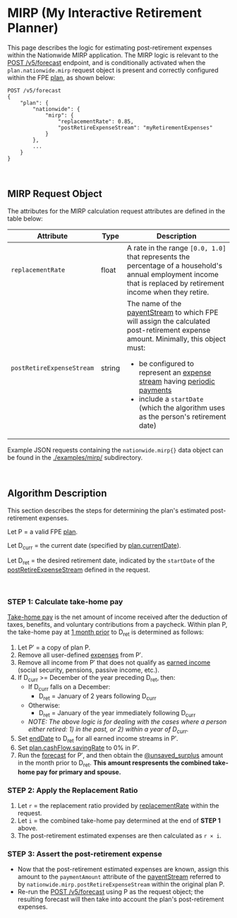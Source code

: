 # MIRP (My Interactive Retirement Planner)

This page describes the logic for estimating post-retirement expenses within the Nationwide MIRP application.  The MIRP logic is relevant to the [POST /v5/forecast](../README.md#post-v5forecast) endpoint, and is conditionally activated when the `plan.nationwide.mirp` request object is present and correctly configured within the FPE [plan](../datatypes.md#plan), as shown below:

```
POST /v5/forecast
{
    "plan": {
        "nationwide": {
            "mirp": {
                "replacementRate": 0.85,
                "postRetireExpenseStream": "myRetirementExpenses"
            }
        },
        ...
    }
}
```

<br/>

## MIRP Request Object

The attributes for the MIRP calculation request attributes are defined in the table below:

| Attribute  | Type | Description |
| ---------- | ---- | ----------- |
| `replacementRate` | float | A rate in the range `[0.0, 1.0]` that represents the percentage of a household's annual employment income that is replaced by retirement income when they retire. |
| `postRetireExpenseStream` | string | The name of the [payentStream](../datatypes.md#paymentstream) to which FPE will assign the calculated post-retirement expense amount.  Minimally, this object must:<ul><li>be configured to represent an [expense stream](../terms.md#expense-stream) having [periodic payments](../terms.md#periodic-payment)<li>include a `startDate` (which the algorithm uses as the person's retirement date)</ul> |

Example JSON requests containing the `nationwide.mirp{}` data object can be found in the [./examples/mirp/](./examples/mirp/) subdirectory.

<br/>

## Algorithm Description

This section describes the steps for determining the plan's estimated post-retirement expenses.

Let P = a valid FPE [plan](../datatypes.md#plan).

Let D<sub>curr</sub> = the current date (specified by [plan.currentDate](../datatypes.md#plan)).

Let D<sub>ret</sub> = the desired retirement date, indicated by the `startDate` of the [postRetireExpenseStream](#mirp-request-object) defined in the request.


<br/>

### **STEP 1**: Calculate take-home pay

[Take-home pay](https://www.investopedia.com/terms/t/take-home-pay.asp) is the net amount of income received after the deduction of taxes, benefits, and voluntary contributions from a paycheck.  Within plan P, the take-home pay at <u>1 month prior</u> to D<sub>ret</sub> is determined as follows:

1. Let P′ = a copy of plan P.
1. Remove all user-defined [expenses](../terms.md#expense-stream) from P′.
1. Remove all income from P′ that does not qualify as [earned income](https://www.investopedia.com/terms/e/earnedincome.asp) (social security, pensions, passive income, etc.).
1. If D<sub>curr</sub> >= December of the year preceding D<sub>ret</sub>, then:
    - If D<sub>curr</sub> falls on a December:
        - D<sub>ret</sub> = January of 2 years following D<sub>curr</sub>
    - Otherwise:
        - D<sub>ret</sub> = January of the year immediately following D<sub>curr</sub>
    - <i>NOTE: The above logic is for dealing with the cases where a person either retired: 1) in the past, or 2) within a year of D<sub>curr</sub>.</i>
1. Set [endDate](../datatypes.md#paymentstream) to D<sub>ret</sub> for all earned income streams in P′.
1. Set [plan.cashFlow.savingRate](../datatypes.md#cashflow) to 0% in P′.
1. Run the [forecast](../README.md#post-v5forecast) for P′, and then obtain the [@unsaved_surplus](../output_streams.md#paymentstream-projections) amount in the month prior to D<sub>ret</sub>. <b>This amount respresents the combined take-home pay for primary and spouse.</b>


### **STEP 2**: Apply the Replacement Ratio

1. Let `r` = the replacement ratio provided by [replacementRate](#mirp-request-object) within the request.
1. Let `i` = the combined take-home pay determined at the end of **STEP 1** above.
1. The post-retirement estimated expenses are then calculated as `r × i`.

### **STEP 3**: Assert the post-retirement expense

- Now that the post-retirement estimated expenses are known, assign this amount to the `paymentAmount` attribute of the [payentStream](../datatypes.md#paymentstream) referred to by `nationwide.mirp.postRetireExpenseStream` within the original plan P.
- Re-run the [POST /v5/forecast](../README.md#post-v5forecast) using P as the request object; the resulting forecast will then take into account the plan's post-retirement expenses.
